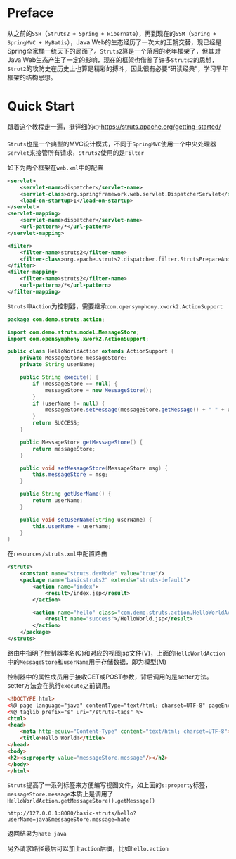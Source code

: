 # Preface

从之前的`SSH`（`Struts2 + Spring + Hibernate`），再到现在的`SSM`（`Spring + SpringMVC + MyBatis`），Java Web的生态经历了一次大的王朝交替，现已经是Spring全家桶一统天下的局面了。`Struts2`算是一个落后的老年框架了，但其对Java Web生态产生了一定的影响，现在的框架也借鉴了许多`Struts2`的思想，`Strut2`的攻防史在历史上也算是精彩的搏斗，因此很有必要“研读经典”，学习早年框架的结构思想。

# Quick Start

跟着这个教程走一遍，挺详细的👉https://struts.apache.org/getting-started/

`Struts`也是一个典型的MVC设计模式，不同于`SpringMVC`使用一个中央处理器`Servlet`来接管所有请求，`Struts2`使用的是`Filter`

如下为两个框架在`web.xml`中的配置

```xml
<servlet>
    <servlet-name>dispatcher</servlet-name>
    <servlet-class>org.springframework.web.servlet.DispatcherServlet</servlet-class>
    <load-on-startup>1</load-on-startup>
</servlet>
<servlet-mapping>
    <servlet-name>dispatcher</servlet-name>
    <url-pattern>/*</url-pattern>
</servlet-mapping>
```

```xml
<filter>
    <filter-name>struts2</filter-name>
    <filter-class>org.apache.struts2.dispatcher.filter.StrutsPrepareAndExecuteFilter</filter-class>
</filter>
<filter-mapping>
    <filter-name>struts2</filter-name>
    <url-pattern>/*</url-pattern>
</filter-mapping>
```

`Struts`中`Action`为控制器，需要继承`com.opensymphony.xwork2.ActionSupport`

```java
package com.demo.struts.action;

import com.demo.struts.model.MessageStore;
import com.opensymphony.xwork2.ActionSupport;

public class HelloWorldAction extends ActionSupport {
    private MessageStore messageStore;
    private String userName;

    public String execute() {
        if (messageStore == null) {
            messageStore = new MessageStore();
        }
        if (userName != null) {
            messageStore.setMessage(messageStore.getMessage() + " " + userName);
        }
        return SUCCESS;
    }

    public MessageStore getMessageStore() {
        return messageStore;
    }

    public void setMessageStore(MessageStore msg) {
        this.messageStore = msg;
    }

    public String getUserName() {
        return userName;
    }

    public void setUserName(String userName) {
        this.userName = userName;
    }
}
```

在`resources/struts.xml`中配置路由

```xml
<struts>
    <constant name="struts.devMode" value="true"/>
    <package name="basicstruts2" extends="struts-default">
        <action name="index">
            <result>/index.jsp</result>
        </action>

        <action name="hello" class="com.demo.struts.action.HelloWorldAction" method="execute">
            <result name="success">/HelloWorld.jsp</result>
        </action>
    </package>
</struts>
```

路由中指明了控制器类名(C)和对应的视图jsp文件(V)，上面的`HelloWorldAction`中的`MessageStore`和`userName`用于存储数据，即为模型(M)

控制器中的属性成员用于接收GET或POST参数，背后调用的是setter方法。setter方法会在执行`execute`之前调用。

```html
<!DOCTYPE html>
<%@ page language="java" contentType="text/html; charset=UTF-8" pageEncoding="UTF-8" %>
<%@ taglib prefix="s" uri="/struts-tags" %>
<html>
<head>
    <meta http-equiv="Content-Type" content="text/html; charset=UTF-8">
    <title>Hello World!</title>
</head>
<body>
<h2><s:property value="messageStore.message"/></h2>
</body>
</html>
```

`Struts`提高了一系列标签来方便编写视图文件，如上面的`s:property`标签，`messageStore.message`本质上是调用了`HelloWorldAction.getMessageStore().getMessage()`

`http://127.0.0.1:8080/basic-struts/hello?userName=java&messageStore.message=hate`

返回结果为`hate java`

另外请求路径最后可以加上`action`后缀，比如`hello.action`
